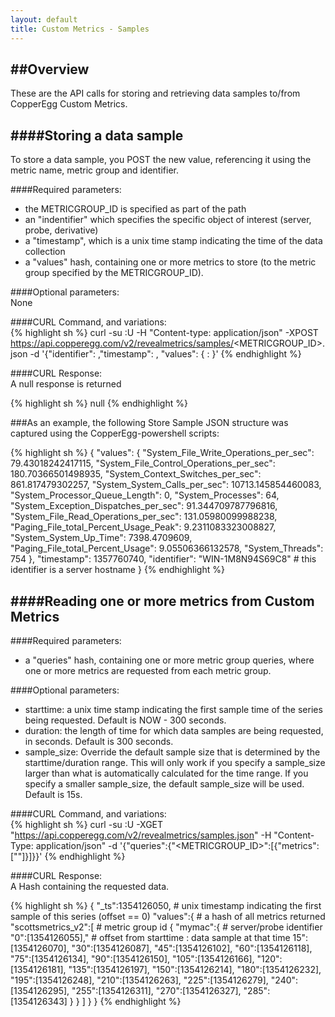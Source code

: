```yaml
---
layout: default
title: Custom Metrics - Samples
---
```


  
##Overview
-----  
These are the API calls for storing and retrieving data samples to/from CopperEgg Custom Metrics.  


####Storing a data sample
----  
To store a data sample, you POST the new value, referencing it using the metric name, metric group and identifier.  

####Required parameters:  
* the METRICGROUP_ID is specified as part of the path  
* an "indentifier" which specifies the specific object of interest (server, probe, derivative)  
* a "timestamp", which is a unix time stamp indicating the time of the data collection   
* a "values" hash, containing one or more metrics to store (to the metric group specified by the METRICGROUP_ID).  

####Optional parameters:  
None  
  

####CURL Command, and variations:  
{% highlight sh %}
curl -su <APIKEY>:U -H "Content-type: application/json" -XPOST https://api.copperegg.com/v2/revealmetrics/samples/<METRICGROUP_ID>.json -d '{"identifier": <YOURIDENTIFIER>,"timestamp": <UNIXTIMESTAMP>, "values": { <METRICNAME>: <METRICVALUE>}'
{% endhighlight %}
  
####CURL Response:  
A null response is returned  

{% highlight sh %}
null
{% endhighlight %}  
  

###As an example, the following Store Sample JSON structure was captured using the CopperEgg-powershell scripts:  

{% highlight sh %}
{
  "values":  {
    "System_File_Write_Operations_per_sec":  79.43018242417115,
    "System_File_Control_Operations_per_sec":  180.70366501498935,
    "System_Context_Switches_per_sec":  861.817479302257,
    "System_System_Calls_per_sec":  10713.145854460083,
    "System_Processor_Queue_Length":  0,
    "System_Processes":  64,
    "System_Exception_Dispatches_per_sec":  91.344709787796816,
    "System_File_Read_Operations_per_sec":  131.05980099988238,
    "Paging_File_total_Percent_Usage_Peak":  9.2311083323008827,
    "System_System_Up_Time":  7398.4709609,
    "Paging_File_total_Percent_Usage":  9.05506366132578,
    "System_Threads":  754
  },
  "timestamp":  1357760740,
  "identifier":  "WIN-1M8N94S69C8"              # this identifier is a server hostname
}
{% endhighlight %}  
  
  

####Reading one or more metrics from Custom Metrics
-----  

####Required parameters:  
* a "queries" hash, containing one or more metric group queries, where one or more metrics are requested from each metric group.  

####Optional parameters:  
* starttime: a unix time stamp indicating the first sample time of the series being requested. Default is NOW - 300 seconds.  
* duration: the length of time for which data samples are being requested, in seconds. Default is 300 seconds.  
* sample_size: Override the default sample size that is determined by the starttime/duration range. This will only work if you specify a sample_size larger than what is automatically calculated for the time range. If you specify a smaller sample_size, the default sample_size will be used. Default is 15s.  

####CURL Command, and variations:  
{% highlight sh %}
curl -su <APIKEY>:U -XGET "https://api.copperegg.com/v2/revealmetrics/samples.json" -H "Content-Type: application/json" -d '{"queries":{"<METRICGROUP_ID>":[{"metrics":["<METRICNAME>"]}]}}'
{% endhighlight %}  
  

####CURL Response:  
A Hash containing the requested data.  

{% highlight sh %}
{
  "_ts":1354126050,             # unix timestamp indicating the first sample of this series (offset == 0)
  "values":{                    # a hash of all metrics returned
    "scottsmetrics_v2":[        # metric group id
      {
        "mymac":{               # server/probe identifier
          "0":[1354126055],"    # offset from starttime : data sample at that time
          15":[1354126070],
          "30":[1354126087],
          "45":[1354126102],
          "60":[1354126118],
          "75":[1354126134],
          "90":[1354126150],
          "105":[1354126166],
          "120":[1354126181],
          "135":[1354126197],
          "150":[1354126214],
          "180":[1354126232],
          "195":[1354126248],
          "210":[1354126263],
          "225":[1354126279],
          "240":[1354126295],
          "255":[1354126311],
          "270":[1354126327],
          "285":[1354126343]
        }
      }
    ]
  }
}
{% endhighlight %}  


